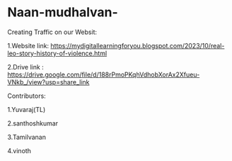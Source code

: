 # Naan-mudhalvan-
Creating Traffic on our Websit: 

1.Website link: https://mydigitallearningforyou.blogspot.com/2023/10/real-leo-story-history-of-violence.html

2.Drive link  : https://drive.google.com/file/d/188rPmoPKqhVdhobXorAx2Xfueu-VNkb_/view?usp=share_link

Contributors:

1.Yuvaraj(TL)

2.santhoshkumar

3.Tamilvanan

4.vinoth
